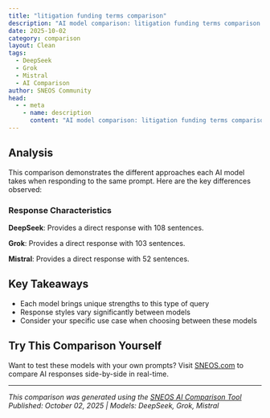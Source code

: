 ```yaml
---
title: "litigation funding terms comparison"
description: "AI model comparison: litigation funding terms comparison..."
date: 2025-10-02
category: comparison
layout: Clean
tags:
  - DeepSeek
  - Grok
  - Mistral
  - AI Comparison
author: SNEOS Community
head:
  - - meta
    - name: description
      content: "AI model comparison: litigation funding terms comparison..."
---
```


<ChatComparison
  title="litigation funding terms comparison"
  prompt="litigation funding terms comparison"
  :responses='{
    "DeepSeek": "Of course. Comparing litigation funding terms is critical because the structure of the deal can significantly impact the ultimate recovery for the plaintiff. Below is a comprehensive comparison of common litigation funding terms, structured to help you understand the key components, what to look for, and how to negotiate.\n\n### At a Glance: Key Funding Term Components\n\n| Term | Definition | Common Structures/Ranges | What to Watch Out For |\n| :--- | :--- | :--- | :--- |\n| **1. Funding Type** | The legal structure of the financing. | **Non-Recourse Cash Advance:** Repaid ONLY if you win. \u003Cbr\u003E **Post-Settlement Funding:** Advance on a settled but not yet paid case. \u003Cbr\u003E **Portfolio Financing:** Funding for a law firm\u0027s portfolio of cases. | Ensure the agreement is truly non-recourse. Avoid any personal guarantees if you are the plaintiff. |\n| **2. Return Mechanism** | How the funder gets paid back. | **Contingent Percentage of Recovery:** Funder gets a pre-agreed % of the final award/settlement. \u003Cbr\u003E **Multiple of Funding Amount:** e.g., 3x to 5x the capital provided. \u003Cbr\u003E **Hybrid (Higher of):** The higher of a multiple OR a percentage. | The hybrid model can be very expensive if the case settles quickly for a large amount. |\n| **3. Cost Cap / IRR Cap** | A limit on the total return to the funder. | **Hard Cap:** Absolute maximum the funder can receive. \u003Cbr\u003E **Soft Cap:** A target after which the funder\u0027s share may reduce. \u003Cbr\u003E **IRR Cap:** Caps the annualized return (e.g., 25% IRR). | A hard cap is the best protection for the plaintiff. An IRR cap is also good but less common. |\n| **4. Fee Structure** | Additional costs beyond the return. | **Due Diligence Fee:** One-time fee to assess the case. \u003Cbr\u003E **Underwriting Fee:** A percentage of the funding amount. \u003Cbr\u003E **Monthly Management Fee:** A small % of the committed capital. | High upfront and recurring fees can dramatically increase the effective cost of capital. |\n| **5. Control \u0026 Decision Making** | Who controls litigation strategy and settlement. | **Funder Has No Control:** Standard in consumer/plaintiff funding. \u003Cbr\u003E **Consultation Rights:** Funder must be consulted on major decisions. \u003Cbr\u003E **Veto Rights:** Funder can veto a settlement (more common in commercial funding). | As the plaintiff, you and your lawyer must retain full control over the litigation and settlement decisions. |\n| **6. Use of Funds** | How the money can be spent. | **Specific Use:** Defined for living expenses, medical bills, etc. \u003Cbr\u003E **General Use:** No restrictions. | Ensure the terms align with your needs (e.g., you need cash for living expenses, not just legal costs). |\n| **7. Term \u0026 Termination** | Duration of the agreement and how it ends. | **Until Resolution:** The agreement lasts until the case is won, lost, or settled. \u003Cbr\u003E **Buyout Clause:** Ability to repay the funder early, often with a pre-set penalty. | A clear buyout clause is essential if you want the flexibility to settle early without a massive penalty. |\n\n---\n\n### Detailed Comparison \u0026 Analysis\n\n#### 1. Return Mechanism: The Core Economic Term\n\nThis is the most important part of the comparison. The same case can have vastly different outcomes based on the return structure.\n\n*   **Scenario:** You receive a $100,000 advance. Your case later settles for $2,000,000.\n    *   **Option A: 25% of Recovery**\n        *   Funder\u0027s Return: $2,000,000 * 25% = **$500,000**\n        *   You Keep: $1,500,000\n    *   **Option B: 4x Multiple**\n        *   Funder\u0027s Return: $100,000 * 4 = **$400,000**\n        *   You Keep: $1,600,000\n    *   **Option C: Hybrid (Higher of 3x or 15%)**\n        *   Multiple: $100,000 * 3 = $300,000\n        *   Percentage: $2,000,000 * 15% = $300,000\n        *   **Funder\u0027s Return: $300,000**\n        *   You Keep: $1,700,000\n\n**Analysis:** In a high-recovery scenario, a simple percentage can be the most expensive. A multiple or a hybrid model can be better. However, in a low-recovery scenario, a percentage might be cheaper. **A hard cap protects you in the \u0022home run\u0022 scenario.**\n\n#### 2. Control: Protecting Your Autonomy\n\nThis is a non-negotiable point for most individual plaintiffs.\n*   **Good:** \u0022The Funder shall have no right to direct, control, or influence the Litigation or any settlement decisions.\u0022\n*   **Bad:** \u0022The Plaintiff shall not settle the case without the prior written consent of the Funder.\u0022 This gives the funder a veto, which can create a conflict of interest if the funder wants to hold out for a larger payday.\n\n#### 3. Fees: The Hidden Costs\n\nAlways calculate the **Total Cost of Capital**.\n*   If you get $50,000 and owe $150,000 back, that\u0027s a 200% return.\n*   If you get $50,000 but pay a $5,000 underwriting fee and 2% monthly management fees, your effective cost is even higher. A deal with a lower multiple but high fees can be worse than a deal with a higher multiple and no fees.\n\n---\n\n### Side-by-Side: Consumer vs. Commercial Funding\n\nThe terms differ significantly based on the type of case and party being funded.\n\n| Term | **Consumer/Personal Injury Plaintiff** | **Commercial/Business Plaintiff** |\n| :--- | :--- | :--- |\n| **Goal of Plaintiff** | Cover living expenses, medical bills; see the case through. | Monetize a legal asset; manage cash flow; offset risk. |\n| **Typical Return** | Very high IRR (often 30%\u002B annually), often a simple multiple (2x-5x). | Lower IRR (targeting 20-30%), often a percentage of recovery or a hybrid model. |\n| **Control** | Funder almost always has **NO control**. | Funder often has **consultation rights** and sometimes **veto rights** over settlement. |\n| **Due Diligence** | Less intensive, focused on case merits and damages. | Highly intensive, involving experts to assess legal and financial merits. |\n| **Funding Amount** | Smaller ($10k - $500k). | Larger ($1M - $50M\u002B). |\n| **Structure** | Simpler, standardized contracts. | Highly complex, heavily negotiated contracts. |\n\n---\n\n### Checklist for Comparing \u0026 Negotiating Terms\n\n1.  **Calculate the \u0022Worst-Case\u0022 Payout:** If your case settles for the maximum you expect, how much does the funder get? A **hard cap** is crucial here.\n2.  **Understand the Effective Cost:** If your case resolves in 6 months vs. 3 years, what is the annualized return (IRR) the funder is making? Use an online IRR calculator.\n3.  **Retain Absolute Control:** Do not sign away your right to settle when you and your lawyer see fit.\n4.  **Scrutinize All Fees:** Ask for the \u0022all-in\u0022 cost. Push back on high underwriting and management fees.\n5.  **Read the Termination/Buyout Clause:** How can you get out of the agreement early if you want to? Is the buyout formula clear and reasonable?\n6.  **Get Multiple Offers:** The market is competitive. Use offers from one reputable funder to negotiate with another.\n7.  **Involve Your Attorney:** **This is the most important step.** Your lawyer must review the agreement to ensure it aligns with your interests and doesn\u0027t create ethical conflicts.\n\n**Final Recommendation:** The \u0022best\u0022 terms are not just the one with the lowest multiple or percentage. They are the terms that provide a fair return to the funder for the risk they are taking, while **maximizing your recovery and protecting your autonomy** over your own case. Always prioritize transparency, a hard cap on returns, and full control.",
    "Grok": "Litigation funding, also known as third-party funding or legal financing, is a practice where a third party provides financial support to a plaintiff or defendant in a lawsuit in exchange for a portion of the proceeds if the case is successful. Different funding arrangements and terms exist, and comparing them can help parties understand their options. Below is a detailed comparison of common litigation funding terms and structures.\n\n---\n\n### Key Litigation Funding Terms and Comparison\n\n#### 1. **Funding Structure**\n   - **Non-Recourse Funding**:\n     - **Definition**: The funder only gets paid if the case is successful (via settlement or judgment). If the case is lost, the funder bears the loss, and the funded party owes nothing.\n     - **Risk for Funder**: High (since they lose their investment if the case fails).\n     - **Risk for Funded Party**: Low (no repayment obligation if the case is unsuccessful).\n     - **Cost**: Typically more expensive due to the funder\u2019s risk; higher returns or multiples are often required.\n   - **Recourse Funding**:\n     - **Definition**: The funded party must repay the investment (or a portion of it) regardless of the case outcome, often with interest.\n     - **Risk for Funder**: Low (they are guaranteed some repayment).\n     - **Risk for Funded Party**: High (must repay even if the case is lost).\n     - **Cost**: May be less expensive than non-recourse funding since the funder\u2019s risk is lower.\n\n---\n\n#### 2. **Return Model**\n   - **Percentage of Recovery**:\n     - **Definition**: The funder receives a percentage of the settlement or judgment amount if the case is successful.\n     - **Example**: Funder gets 30% of any recovery.\n     - **Pros**: Aligns interests between funder and funded party; straightforward.\n     - **Cons**: If recovery is high, the funder\u2019s share could be substantial.\n   - **Multiple on Invested Capital (MOIC)**:\n     - **Definition**: The funder receives a multiple of their initial investment (e.g., 2x or 3x the amount funded).\n     - **Example**: If $1 million is funded, the funder may expect $2 million or $3 million in return.\n     - **Pros**: Predictable for the funder; caps their return.\n     - **Cons**: May not reflect the actual value of the recovery.\n   - **Hybrid Model**:\n     - **Definition**: Combines a percentage of recovery with a multiple or a minimum return.\n     - **Example**: Funder gets the greater of 2x their investment or 25% of the recovery.\n     - **Pros**: Balances risk and reward for both parties.\n     - **Cons**: More complex to calculate and negotiate.\n\n---\n\n#### 3. **Funding Amount and Coverage**\n   - **Full Funding**:\n     - **Definition**: Covers all legal fees, court costs, and other expenses related to the case.\n     - **Pros**: Relieves the funded party of all financial burden during litigation.\n     - **Cons**: Higher cost to the funded party (larger share of recovery or multiple).\n   - **Partial Funding**:\n     - **Definition**: Covers only a portion of the costs (e.g., legal fees but not expert witness fees).\n     - **Pros**: Lower cost to the funded party compared to full funding.\n     - **Cons**: Funded party may still need to cover some expenses out of pocket.\n   - **Staged Funding**:\n     - **Definition**: Funds are provided in stages based on case milestones (e.g., after discovery or before trial).\n     - **Pros**: Reduces funder\u2019s upfront risk; allows for reassessment at each stage.\n     - **Cons**: May delay access to funds and create uncertainty for the funded party.\n\n---\n\n#### 4. **Funder\u2019s Involvement**\n   - **Passive Involvement**:\n     - **Definition**: The funder provides capital but has no control over case strategy or decisions.\n     - **Pros**: Funded party retains full control over litigation.\n     - **Cons**: Funder may demand higher returns due to lack of influence over outcomes.\n   - **Active Involvement**:\n     - **Definition**: The funder has some input or veto power over key decisions (e.g., settlement offers).\n     - **Pros**: Funder may provide strategic advice or resources.\n     - **Cons**: Loss of autonomy for the funded party and potential conflicts of interest.\n\n---\n\n#### 5. **Timing of Returns**\n   - **Immediate Return (Upon Recovery)**:\n     - **Definition**: Funder is paid immediately after a settlement or judgment is received.\n     - **Pros**: Clear and straightforward for both parties.\n     - **Cons**: May reduce the funded party\u2019s immediate cash flow after recovery.\n   - **Deferred Return**:\n     - **Definition**: Funder\u2019s return is paid over time or after certain conditions are met (e.g., after attorney fees are paid).\n     - **Pros**: Provides more immediate liquidity to the funded party.\n     - **Cons**: Increases complexity and may involve additional interest or fees for the delay.\n\n---\n\n#### 6. **Priority of Payment (Waterfall Structure)**\n   - **Funder Paid First**:\n     - **Definition**: The funder\u2019s share is paid before the funded party or other stakeholders (e.g., attorneys).\n     - **Pros**: Reduces risk for the funder.\n     - **Cons**: Funded party may receive less or nothing if recovery is limited.\n   - **Pro Rata Distribution**:\n     - **Definition**: Recovery is split proportionally among the funder, funded party, and others at the same time.\n     - **Pros**: Fairer allocation of recovery.\n     - **Cons**: May be less attractive to funders due to increased risk of reduced returns.\n   - **Funded Party Paid First**:\n     - **Definition**: The funded party or their attorneys receive payment before the funder.\n     - **Pros**: Protects the funded party\u2019s interests.\n     - **Cons**: Rarely agreed to by funders due to high risk.\n\n---\n\n#### 7. **Interest or Fees**\n   - **Interest on Funded Amount**:\n     - **Definition**: The funded amount accrues interest over time, increasing the repayment obligation.\n     - **Pros for Funder**: Compensates for the time value of money and inflation.\n     - **Cons for Funded Party**: Increases the cost of funding significantly, especially in long cases.\n   - **Flat Fee or Success Fee**:\n     - **Definition**: A fixed additional fee is paid to the funder upon success, regardless of duration.\n     - **Pros for Funded Party**: Predictable cost, no compounding over time.\n     - **Cons for Funder**: May not adequately compensate for long delays in resolution.\n\n---\n\n#### 8. **Termination Clauses**\n   - **Early Termination by Funded Party**:\n     - **Definition**: The funded party can terminate the agreement early, often by repaying the investment with a penalty or interest.\n     - **Pros**: Provides flexibility if circumstances change.\n     - **Cons**: May involve significant costs or penalties.\n   - **Early Termination by Funder**:\n     - **Definition**: The funder can withdraw support if certain conditions are not met (e.g., case weakens).\n     - **Pros for Funder**: Reduces exposure to failing cases.\n     - **Cons for Funded Party**: Can leave them without resources mid-case.\n\n---\n\n### Summary Table\n\n| **Aspect**                | **Non-Recourse**          | **Recourse**             | **Percentage of Recovery** | **Multiple on Investment** | **Passive Funder**      | **Active Funder**       |\n|---------------------------|---------------------------|--------------------------|-----------------------------|-----------------------------|-------------------------|-------------------------|\n| **Risk for Funder**       | High                     | Low                     | Medium                     | Medium                     | High                   | Medium                 |\n| **Risk for Funded Party** | Low                      | High                    | Medium                     | Medium                     | Low                    | Medium (loss of control)|\n| **Cost to Funded Party**  | High                     | Medium/Low              | Variable                   | Fixed/High                 | High                   | Medium                 |\n| **Control Over Case**     | Full (usually)           | Full (usually)          | Full (usually)             | Full (usually)             | Full                   | Partial                |\n\n---\n\n### Factors to Consider When Comparing Terms\n1. **Case Strength**: Strong cases may attract better terms (e.g., lower multiples or percentages) since the risk for the funder is lower.\n2. **Duration**: Longer cases may involve higher costs due to interest or time-based returns.\n3. **Jurisdictional Rules**: Some jurisdictions have restrictions on litigation funding (e.g., champerty and maintenance laws), which can impact terms.\n4. **Funder\u2019s Reputation**: Established funders may offer more competitive terms but require stricter due diligence.\n\n---\n\nThis comparison provides a framework for understanding the key terms and structures in litigation funding agreements. When entering into such agreements, it\u2019s critical to consult with legal and financial advisors to ensure the terms align with the case\u2019s needs and the party\u2019s risk tolerance. If you have a specific funding agreement or scenario in mind, I can help dive deeper into the details.",
    "Mistral": "Litigation funding, also known as third-party funding, involves a third party providing financial resources to a plaintiff to cover the costs of litigation in exchange for a share of any recovery. Here are some key terms and concepts related to litigation funding, along with a brief comparison to traditional litigation financing methods:\n\n### Key Terms in Litigation Funding\n\n1. **Funder**: The third-party entity that provides financial resources to the plaintiff.\n2. **Plaintiff**: The party bringing the lawsuit.\n3. **Defendant**: The party against whom the lawsuit is brought.\n4. **Recovery**: The amount of money awarded to the plaintiff if the lawsuit is successful.\n5. **Contingency Fee**: A fee arrangement where the lawyer\u0027s fee is a percentage of the recovery.\n6. **Non-Recourse Funding**: Funding where the funder only gets paid if the plaintiff wins the case.\n7. **Due Diligence**: The process by which the funder evaluates the merits and risks of the case before deciding to fund it.\n8. **Return on Investment (ROI)**: The percentage of the recovery that the funder receives as compensation for providing the funding.\n9. **Adverse Costs**: Costs that the losing party may have to pay to the winning party, depending on the jurisdiction.\n10. **Portfolio Funding**: Funding multiple cases at once, often to spread risk.\n\n### Comparison to Traditional Litigation Financing Methods\n\n#### Traditional Litigation Financing\n\n1. **Self-Funding**: The plaintiff pays all litigation costs out of their own pocket.\n   - **Pros**: Full control over the case, no need to share recovery.\n   - **Cons**: High financial risk, potential for significant financial burden.\n\n2. **Contingency Fee Arrangements**: The lawyer takes a percentage of the recovery as their fee.\n   - **Pros**: No upfront costs for the plaintiff, lawyer has a financial incentive to win.\n   - **Cons**: Lawyer may be selective about cases, potential for high fees.\n\n3. **Legal Aid**: Government or non-profit organizations provide funding for legal representation.\n   - **Pros**: Access to legal services for those who cannot afford it.\n   - **Cons**: Limited availability, strict eligibility criteria.\n\n#### Litigation Funding\n\n1. **Third-Party Funding**: A third party provides financial resources to cover litigation costs.\n   - **Pros**: Reduces financial risk for the plaintiff, allows for more complex and expensive litigation.\n   - **Cons**: Funder takes a share of the recovery, potential for high ROI.\n\n2. **Non-Recourse Funding**: The funder only gets paid if the plaintiff wins the case.\n   - **Pros**: No financial risk for the plaintiff if the case is lost.\n   - **Cons**: Funder may be selective about cases, potential for high ROI.\n\n3. **Portfolio Funding**: Funding multiple cases at once.\n   - **Pros**: Spreads risk, allows for more cases to be funded.\n   - **Cons**: Complexity in managing multiple cases, potential for lower ROI on individual cases.\n\n### Summary\n\n- **Self-Funding**: High risk, high control.\n- **Contingency Fee Arrangements**: No upfront costs, lawyer incentivized to win.\n- **Legal Aid**: Limited availability, strict criteria.\n- **Third-Party Funding**: Reduces financial risk, allows for complex litigation.\n- **Non-Recourse Funding**: No risk for plaintiff if case is lost.\n- **Portfolio Funding**: Spreads risk, allows for more cases.\n\nEach method has its own advantages and disadvantages, and the choice of funding method will depend on the specific circumstances of the case and the financial situation of the plaintiff."
  }'
  published-date="00:05"
/>

## Analysis

This comparison demonstrates the different approaches each AI model takes when responding to the same prompt. Here are the key differences observed:

### Response Characteristics

**DeepSeek**: Provides a direct response with 108 sentences. 

**Grok**: Provides a direct response with 103 sentences. 

**Mistral**: Provides a direct response with 52 sentences. 

## Key Takeaways

- Each model brings unique strengths to this type of query
- Response styles vary significantly between models
- Consider your specific use case when choosing between these models

## Try This Comparison Yourself

Want to test these models with your own prompts? Visit [SNEOS.com](https://sneos.com) to compare AI responses side-by-side in real-time.

---

*This comparison was generated using the [SNEOS AI Comparison Tool](https://sneos.com)*
*Published: October 02, 2025 | Models: DeepSeek, Grok, Mistral*
